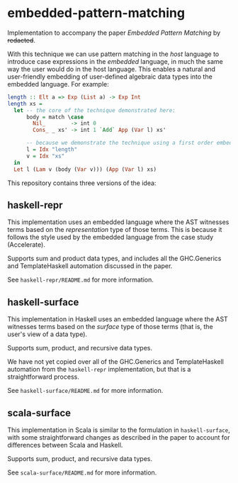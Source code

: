 embedded-pattern-matching
=========================

Implementation to accompany the paper _Embedded Pattern Matching_ by ~~redacted~~.

With this technique we can use pattern matching in the _host_ language to
introduce case expressions in the _embedded_ language, in much the same way the
user would do in the host language. This enables a natural and user-friendly
embedding of user-defined algebraic data types into the embedded language. For
example:

```haskell
length :: Elt a => Exp (List a) -> Exp Int
length xs =
  let -- the core of the technique demonstrated here:
      body = match \case
        Nil_        -> int 0
        Cons_ _ xs' -> int 1 `Add` App (Var l) xs'

      -- because we demonstrate the technique using a first order embedding:
      l = Idx "length"
      v = Idx "xs"
  in
  Let l (Lam v (body (Var v))) (App (Var l) xs)
```

This repository contains three versions of the idea:

## haskell-repr

This implementation uses an embedded language where the AST witnesses terms
based on the _representation_ type of those terms. This is because it follows
the style used by the embedded language from the case study (Accelerate).

Supports sum and product data types, and includes all the GHC.Generics and
TemplateHaskell automation discussed in the paper.

See `haskell-repr/README.md` for more information.


## haskell-surface

This implementation in Haskell uses an embedded language where the AST witnesses
terms based on the _surface_ type of those terms (that is, the user's view of a
data type).

Supports sum, product, and recursive data types.

We have not yet copied over all of the GHC.Generics and TemplateHaskell
automation from the `haskell-repr` implementation, but that is a straightforward
process.

See `haskell-surface/README.md` for more information.


## scala-surface

This implementation in Scala is similar to the formulation in `haskell-surface`,
with some straightforward changes as described in the paper to account for
differences between Scala and Haskell.

Supports sum, product, and recursive data types.

See `scala-surface/README.md` for more information.

